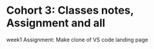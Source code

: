 # Cohort 3: Classes notes, Assignment and all


week1 Assignment: Make clone of VS code landing page
